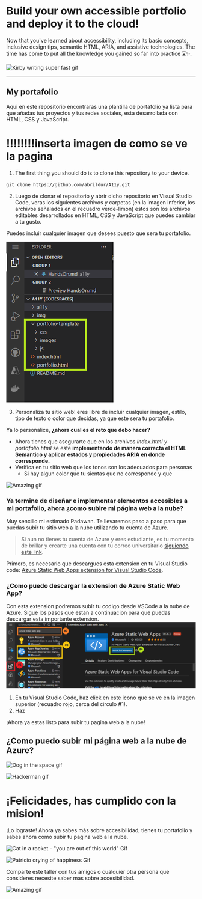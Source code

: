 # Build your own accessible portfolio and deploy it to the cloud!

Now that you've learned about accessibility, including its basic concepts, inclusive design tips, semantic HTML, ARIA, and assistive technologies. The time has come to put all the knowledge you gained so far into practice ⌛✨.

![Kirby writing super fast gif](https://media.giphy.com/media/uQkKavfX6TER2/giphy.gif)

---

## My portafolio
Aqui en este repositorio encontraras una plantilla de portafolio ya lista para que añadas tus proyectos y tus redes sociales, esta desarrollada con HTML, CSS y JavaScript.

# !!!!!!!!inserta imagen de como se ve la pagina

1.  The first thing you should do is to clone this repository to your device.
  ```
  git clone https://github.com/abrildur/A11y.git
```
2.  Luego de clonar el repositorio y abrir dicho repositorio en Visual Studio Code, veras los siguientes archivos  y carpetas (en la imagen inferior, los archivos señalados en el recuadro verde-limon) estos son los archivos editables desarrollados en HTML, CSS y JavaScript que puedes cambiar a tu gusto.

Puedes incluir cualquier imagen que desees puesto que sera tu portafolio.

![Portfolio file's location](../img/portfoliolocation.png)

3. Personaliza tu sitio web! eres libre de incluir cualquier imagen, estilo, tipo de texto o color que decidas, ya que este sera tu portafolio.

Ya lo personalice, **¿ahora cual es el reto que debo hacer?**

- Ahora tienes que asegurarte que en los archivos _index.html y portafolio.html_ se este **implementando de manera correcta el HTML Semantico y aplicar estados y propiedades ARIA en donde corresponde.**
- Verifica en tu sitio web que los tonos son los adecuados para personas
  - Si hay algun color que tu sientas que no corresponde y que 

![Amazing gif](https://media.giphy.com/media/o0vwzuFwCGAFO/giphy.gif)


### Ya termine de diseñar e implementar elementos accesibles a mi portafolio, ahora ¿como subire mi página web a la nube?

Muy sencillo mi estimado Padawan. Te llevaremos paso a paso para que puedas subir tu sitio web a la nube utilizando tu cuenta de Azure. 

> Si aun no tienes tu cuenta de Azure y eres estudiante, es tu momento de brillar y crearte una cuenta con tu correo universitario [siguiendo este link](https://azure.microsoft.com/es-mx/free/students/).

Primero, es necesario que descargues esta extension en tu Visual Studio code: [Azure Static Web Apps extension for Visual Studio Code](https://marketplace.visualstudio.com/items?itemName=ms-azuretools.vscode-azurestaticwebapps).

 ### ¿Como puedo descargar la extension de Azure Static Web App?
Con esta extension podremos subir tu codigo desde VSCode a la nube de Azure. Sigue los pasos que estan a continuacion para que puedas descargar esta importante extension.
![How to download the Azure Static Web App Step-by-Step Image's](../img/extension.png)
 1. En tu Visual Studio Code, haz click en este icono que se ve en la imagen superior (recuadro rojo, cerca del circulo #1).
 2. Haz

¡Ahora ya estas listo para subir tu pagina web a la nube!

## ¿Como puedo subir mi página web a la nube de Azure?
 ![Dog in the space gif](https://media.giphy.com/media/11syU6ZZ6PsGRO/giphy.gif)


![Hackerman gif](https://media.giphy.com/media/3knKct3fGqxhK/giphy.gif)
 # ¡Felicidades, has cumplido con la mision! 
 ¡Lo lograste! Ahora ya sabes más sobre accesibilidad, tienes tu portafolio y sabes ahora como subir tu pagina web a la nube.

![Cat in a rocket - "you are out of this world" Gif](https://media.giphy.com/media/jpzOxSk3CV0ur5LyqU/giphy.gif)

 ![Patricio crying of happiness Gif](https://media.giphy.com/media/1GTZA4flUzQI0/giphy.gif)

 Comparte este taller con tus amigos o cualquier otra persona que consideres necesite saber mas sobre accesibilidad.

![Amazing gif](https://media.giphy.com/media/eoxomXXVL2S0E/giphy.gif)
